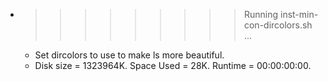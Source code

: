 * >>>>>>>>> Running inst-min-con-dircolors.sh ...
  * Set dircolors to use  to make ls more beautiful.
  * Disk size = 1323964K. Space Used = 28K. Runtime = 00:00:00:00.
